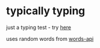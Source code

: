 # typically typing
just a typing test - try [here](https://imjustinmei.github.io/typical/)

uses random words from [words-api](https://github.com/dulldesk/words-api)
